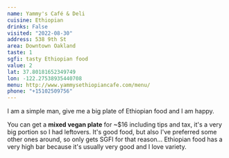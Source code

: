 ```yaml
---
name: Yammy's Café & Deli 
cuisine: Ethiopian
drinks: False
visited: "2022-08-30"
address: 538 9th St
area: Downtown Oakland
taste: 1
sgfi: tasty Ethiopian food
value: 2
lat: 37.80181652349749
lon: -122.27538935440708
menu: http://www.yammysethiopiancafe.com/menu/
phone: "+15102509756"
---
```


I am a simple man, give me a big plate of Ethiopian food and I am happy.

You can get a **mixed vegan plate** for ~$16 including tips and tax, it's a very big portion so I had leftovers. It's good food, but also I've preferred some other ones around, so only gets SGFI for that reason... Ethiopian food has a very high bar because it's usually very good and I love variety.

